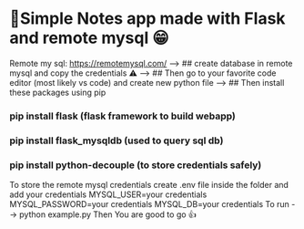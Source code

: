 # 📌Simple Notes app made with Flask and remote mysql 😁
Remote my sql: https://remotemysql.com/
--> ## create database in remote mysql and copy the credentials ⚠
--> ## Then go to your favorite code editor (most likely vs code) and create new python file
--> ## Then install these packages using pip
### pip install flask (flask framework to build webapp)
### pip install flask_mysqldb (used to query sql db)
### pip install python-decouple (to store credentials safely)
To store the remote mysql credentials create .env file inside the folder
and add your credentials
MYSQL_USER=your credentials
MYSQL_PASSWORD=your credentials
MYSQL_DB=your credentials
To run --> python example.py
Then You are good to go 👍
